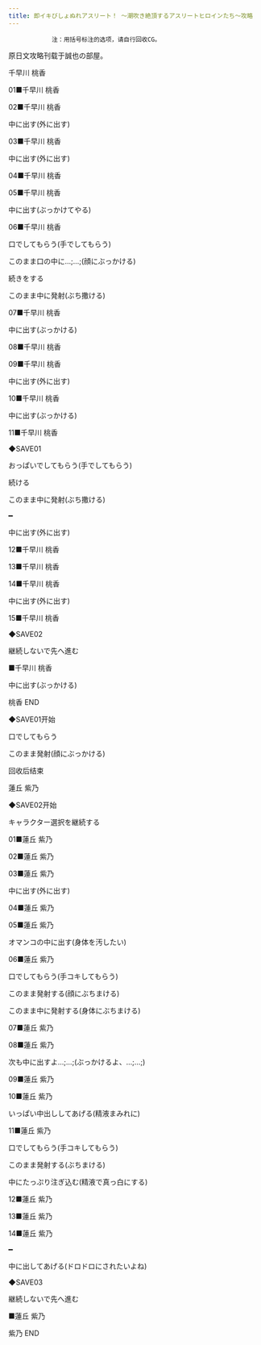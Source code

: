 ```yaml
---
title: 即イキびしょぬれアスリート！ ～潮吹き絶頂するアスリートヒロインたち～攻略
---
```


                注：用括号标注的选项，请自行回收CG。

原日文攻略刊载于誠也の部屋。



千早川 桃香



01■千早川 桃香

02■千早川 桃香

中に出す(外に出す)

03■千早川 桃香

中に出す(外に出す)

04■千早川 桃香

05■千早川 桃香

中に出す(ぶっかけてやる)

06■千早川 桃香

口でしてもらう(手でしてもらう)

このまま口の中に…;…;(顔にぶっかける)

続きをする

このまま中に発射(ぶち撒ける)

07■千早川 桃香

中に出す(ぶっかける)

08■千早川 桃香

09■千早川 桃香

中に出す(外に出す)

10■千早川 桃香

中に出す(ぶっかける)

11■千早川 桃香

◆SAVE01

おっぱいでしてもらう(手でしてもらう)

続ける

このまま中に発射(ぶち撒ける)

━

中に出す(外に出す)

12■千早川 桃香

13■千早川 桃香

14■千早川 桃香

中に出す(外に出す)

15■千早川 桃香

◆SAVE02

継続しないで先へ進む

■千早川 桃香

中に出す(ぶっかける)



桃香 END



◆SAVE01开始

口でしてもらう

このまま発射(顔にぶっかける)



回收后结束



蓮丘 紫乃



◆SAVE02开始

キャラクター選択を継続する

01■蓮丘 紫乃

02■蓮丘 紫乃

03■蓮丘 紫乃

中に出す(外に出す)

04■蓮丘 紫乃

05■蓮丘 紫乃

オマンコの中に出す(身体を汚したい)

06■蓮丘 紫乃

口でしてもらう(手コキしてもらう)

このまま発射する(顔にぶちまける)

このまま中に発射する(身体にぶちまける)

07■蓮丘 紫乃

08■蓮丘 紫乃

次も中に出すよ…;…;(ぶっかけるよ、…;…;)

09■蓮丘 紫乃

10■蓮丘 紫乃

いっぱい中出ししてあげる(精液まみれに)

11■蓮丘 紫乃

口でしてもらう(手コキしてもらう)

このまま発射する(ぶちまける)

中にたっぷり注ぎ込む(精液で真っ白にする)

12■蓮丘 紫乃

13■蓮丘 紫乃

14■蓮丘 紫乃

━

中に出してあげる(ドロドロにされたいよね)

◆SAVE03

継続しないで先へ進む

■蓮丘 紫乃



紫乃 END




              
